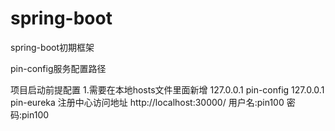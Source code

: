 # spring-boot
spring-boot初期框架

pin-config服务配置路径

项目启动前提配置
1.需要在本地hosts文件里面新增
127.0.0.1       pin-config
127.0.0.1 			pin-eureka
注册中心访问地址
http://localhost:30000/
用户名:pin100
密码:pin100
